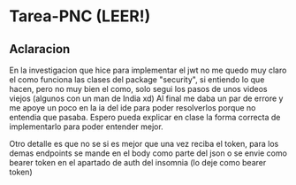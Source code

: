 # Tarea-PNC (LEER!) 

## Aclaracion
En la investigacion que hice para implementar el jwt no me quedo muy claro el como funciona las clases del package "security", si entiendo lo que hacen, pero no muy bien el como, solo segui los pasos de unos videos viejos (algunos con un man de India xd)
Al final me daba un par de errore y me apoye un poco en la ia del ide para poder resolverlos porque no entendia que pasaba. Espero pueda explicar en clase la forma correcta de implementarlo para poder entender mejor.

Otro detalle es que no se si es mejor que una vez reciba el token, para los demas endpoints se mande en el body como parte del json o se envie como bearer token en el apartado de auth del insomnia (lo deje como bearer token)
